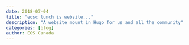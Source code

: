 ```yaml
---
date: 2018-07-04
title: "eosc lunch is website..."
description: "A website mount in Hugo for us and all the community"
categories: [blog]
author: EOS Canada
---
```


